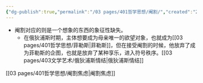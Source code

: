 ```yaml
---
{"dg-publish":true,"permalink":"/03 pages/401哲学思想/阉割/","created":"2024-11-30T21:05:13.455+08:00","updated":"2025-03-04T13:35:21.831+08:00"}
---
```


- 阉割对应的则是一个想象的东西的象征性缺失。
	- 在俄狄浦斯时期，主体想要成为母亲唯一的欲望对象，也就成为[[03 pages/401哲学思想/菲勒斯\|菲勒斯]]，但在接受阉割的时候，他放弃了成为菲勒斯的企图，也就是放弃了某种享乐，进入符号秩序。[[03 pages/403文学艺术/俄狄浦斯情结\|俄狄浦斯情结]]


[[03 pages/401哲学思想/阉割焦虑\|阉割焦虑]]